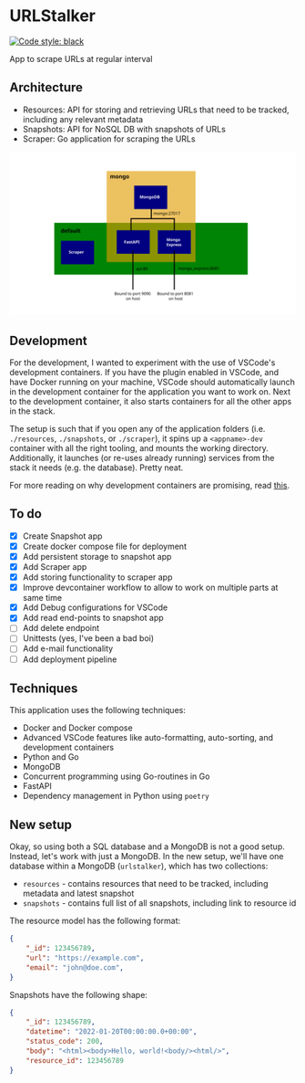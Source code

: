 # URLStalker 

[![Code style: black](https://img.shields.io/badge/code%20style-black-000000.svg)](https://github.com/psf/black)

App to scrape URLs at regular interval

## Architecture 

* Resources: API for storing and retrieving URLs that need to be tracked, including any relevant metadata
* Snapshots: API for NoSQL DB with snapshots of URLs 
* Scraper: Go application for scraping the URLs 

![Architecture](docs/architecture.svg)

## Development 

For the development, I wanted to experiment with the use of VSCode's development containers. If you have the plugin enabled in VSCode, and have Docker running on your machine, VSCode should automatically launch in the development container for the application you want to work on. Next to the development container, it also starts containers for all the other apps in the stack. 

The setup is such that if you open any of the application folders (i.e. `./resources`, `./snapshots`, or `./scraper`), it spins up a `<appname>-dev` container with all the right tooling, and mounts the working directory. Additionally, it launches (or re-uses already running) services from the stack it needs (e.g. the database). Pretty neat. 

For more reading on why development containers are promising, read [this](https://www.infoq.com/articles/devcontainers/). 

## To do

- [x] Create Snapshot app 
- [x] Create docker compose file for deployment 
- [x] Add persistent storage to snapshot app 
- [x] Add Scraper app 
- [x] Add storing functionality to scraper app 
- [x] Improve devcontainer workflow to allow to work on multiple parts at same time
- [X] Add Debug configurations for VSCode
- [x] Add read end-points to snapshot app
- [ ] Add delete endpoint
- [ ] Unittests (yes, I've been a bad boi)
- [ ] Add e-mail functionality  
- [ ] Add deployment pipeline 

## Techniques

This application uses the following techniques: 

- Docker and Docker compose 
- Advanced VSCode features like auto-formatting, auto-sorting, and development containers 
- Python and Go
- MongoDB  
- Concurrent programming using Go-routines in Go
- FastAPI 
- Dependency management in Python using `poetry`


## New setup 

Okay, so using both a SQL database and a MongoDB is not a good setup. Instead, let's work with just a MongoDB. In the new setup, we'll have one database within a MongoDB (`urlstalker`), which has two collections: 

- `resources` - contains resources that need to be tracked, including metadata and latest snapshot
- `snapshots` - contains full list of all snapshots, including link to resource id


The resource model has the following format: 

```json
{
    "_id": 123456789,
    "url": "https://example.com", 
    "email": "john@doe.com", 
} 
```

Snapshots have the following shape: 

```json 
{
    "_id": 123456789, 
    "datetime": "2022-01-20T00:00:00.0+00:00", 
    "status_code": 200, 
    "body": "<html><body>Hello, world!<body/><html/>",
    "resource_id": 123456789
}
```
